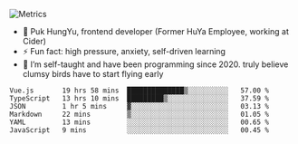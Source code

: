 ![Metrics](https://metrics.lecoq.io/trojan0523)


 - 🔭 Puk HungYu, frontend developer (Former HuYa Employee, working at Cider)
 - ⚡ Fun fact: high pressure, anxiety, self-driven learning 
 - 🤔 I’m self-taught and have been programming since 2020. truly believe clumsy birds have to start flying early

 <!--START_SECTION:waka-->

```text
Vue.js       19 hrs 58 mins  ██████████████▒░░░░░░░░░░   57.00 %
TypeScript   13 hrs 10 mins  █████████▒░░░░░░░░░░░░░░░   37.59 %
JSON         1 hr 5 mins     ▓░░░░░░░░░░░░░░░░░░░░░░░░   03.13 %
Markdown     22 mins         ▒░░░░░░░░░░░░░░░░░░░░░░░░   01.05 %
YAML         13 mins         ░░░░░░░░░░░░░░░░░░░░░░░░░   00.65 %
JavaScript   9 mins          ░░░░░░░░░░░░░░░░░░░░░░░░░   00.45 %
```

<!--END_SECTION:waka-->

 
<!--
**Trojan0523/Trojan0523** is a ✨ _special_ ✨ repository because its `README.md` (this file) appears on your GitHub profile.

Here are some ideas to get you started:

- 👯 looking to collaborate on where? i don`t know
- 🤔 I’m looking for help with ...
- 💬 Ask me about ...
- 📫 How to reach me: ...
- 😄 Pronouns: ...
- ⚡ Fun fact: ...
![](https://komarev.com/ghpvc/?username=trojan0523)
<img align="left" width="350px" height="180px" src="https://github-readme-stats.vercel.app/api?username=trojan0523&show_icons=true&icon_color=199861&count_private=true" />
<img width="350px" height="165px" alt="Most Used Lang" src="https://github-readme-stats.vercel.app/api/top-langs/?username=trojan0523&layout=compact" />

### Hi there 👋   ![](https://komarev.com/ghpvc/?username=trojan0523&color=ff69b4&label=PV+Since+2020-1-1)

-->
